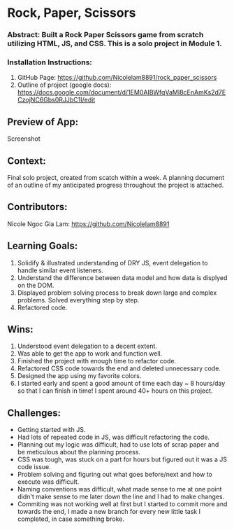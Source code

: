 # Rock, Paper, Scissors

### Abstract: Built a Rock Paper Scissors game from scratch utilizing HTML, JS, and CSS. This is a solo project in Module 1. 

### Installation Instructions:
1. GitHub Page: https://github.com/Nicolelam8891/rock_paper_scissors
2. Outline of project (google docs): https://docs.google.com/document/d/1EM0AIBWfqVaMI8cEnAmKs2d7ECzojNC6Gbs0RJJbC1I/edit

## Preview of App:
Screenshot

## Context:
Final solo project, created from scatch within a week. A planning document of an outline of my anticipated progress throughout the project is attached. 

## Contributors:
Nicole Ngoc Gia Lam: https://github.com/Nicolelam8891

## Learning Goals:
1. Solidify & illustrated understanding of DRY JS, event delegation to handle similar event listeners. 
2. Understand the difference between data model and how data is displyed on the DOM. 
3. Displayed problem solving process to break down large and complex problems. Solved everything step by step. 
4. Refactored code. 

## Wins:
1. Understood event delegation to a decent extent.
2. Was able to get the app to work and function well. 
3. Finished the project with enough time to refactor code. 
4. Refactored CSS code towards the end and deleted unnecessary code. 
5. Designed the app using my favorite colors. 
6. I started early and spent a good amount of time each day ~ 8 hours/day so that I can finish in time! I spent around 40+ hours on this project. 

## Challenges:
- Getting started with JS.
- Had lots of repeated code in JS, was difficult refactoring the code. 
- Planning out my logic was difficult, had to use lots of scrap paper and be meticulous about the planning process. 
- CSS was tough, was stuck on a part for hours but figured out it was a JS code issue.
- Problem solving and figuring out what goes before/next and how to execute was difficult.
- Naming conventions was difficult, what made sense to me at one point didn't make sense to me later down the line and I had to make changes. 
- Commiting was not working well at first but I started to commit more and towards the end, I made a new branch for every new little task I completed, in case something broke. 